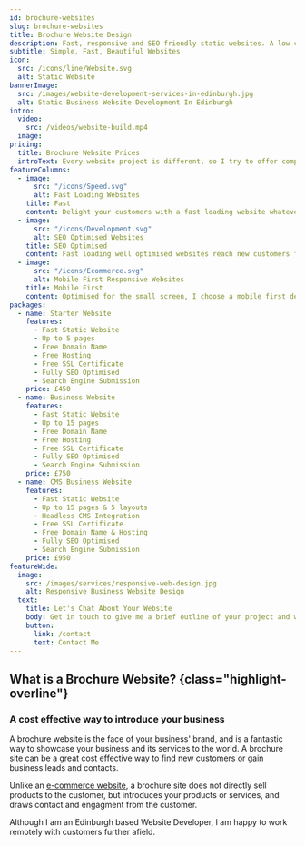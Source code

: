 ```yaml
---
id: brochure-websites
slug: brochure-websites
title: Brochure Website Design
description: Fast, responsive and SEO friendly static websites. A low cost option to get your business website online quickly.
subtitle: Simple, Fast, Beautiful Websites
icon:
  src: /icons/line/Website.svg
  alt: Static Website
bannerImage:
  src: /images/website-development-services-in-edinburgh.jpg
  alt: Static Business Website Development In Edinburgh
intro:
  video:
    src: /videos/website-build.mp4
  image:
pricing:
  title: Brochure Website Prices
  introText: Every website project is different, so I try to offer competitive pricing that suits every budget. I am always happy to discuss more bespoke packages dependent upon your needs.
featureColumns:
  - image:
      src: "/icons/Speed.svg"
      alt: Fast Loading Websites
    title: Fast
    content: Delight your customers with a fast loading website whatever device it is viewed on.
  - image:
      src: "/icons/Development.svg"
      alt: SEO Optimised Websites
    title: SEO Optimised
    content: Fast loading well optimised websites reach new customers fast.
  - image:
      src: "/icons/Ecommerce.svg"
      alt: Mobile First Responsive Websites
    title: Mobile First
    content: Optimised for the small screen, I choose a mobile first design strategy so your site looks great in the palm of the hand.
packages:
  - name: Starter Website
    features:
      - Fast Static Website
      - Up to 5 pages
      - Free Domain Name
      - Free Hosting
      - Free SSL Certificate
      - Fully SEO Optimised
      - Search Engine Submission
    price: £450
  - name: Business Website
    features:
      - Fast Static Website
      - Up to 15 pages
      - Free Domain Name
      - Free Hosting
      - Free SSL Certificate
      - Fully SEO Optimised
      - Search Engine Submission
    price: £750
  - name: CMS Business Website
    features:
      - Fast Static Website
      - Up to 15 pages & 5 layouts
      - Headless CMS Integration
      - Free SSL Certificate
      - Free Domain Name & Hosting
      - Fully SEO Optimised
      - Search Engine Submission
    price: £950
featureWide:
  image:
    src: /images/services/responsive-web-design.jpg
    alt: Responsive Business Website Design
  text:
    title: Let's Chat About Your Website
    body: Get in touch to give me a brief outline of your project and we can schedule in a chat to discuss what the best, most cost effective option is for you.
    button:
      link: /contact
      text: Contact Me
---
```


## What is a Brochure Website? {class="highlight-overline"}

### A cost effective way to introduce your business

A brochure website is the face of your business' brand, and is a fantastic way to showcase your business and its services to the world. A brochure site can be a great cost effective way to find new customers or gain business leads and contacts.

Unlike an [e-commerce website](/services/ecommerce-website-design/), a brochure site does not directly sell products to the customer, but introduces your products or services, and draws contact and engagment from the customer.

Although I am an Edinburgh based Website Developer, I am happy to work remotely with customers further afield.
